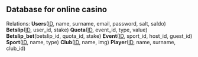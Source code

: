## Database for online casino

Relations:
**Users**(<ins>ID</ins>, name, surname, email, password, salt, saldo)
**Betslip**(<ins>ID</ins>, user_id, stake)
**Quota**(<ins>ID</ins>, event_id, type, value)
**Betslip_bet**(betslip_id, quota_id, stake)
**Event**(<ins>ID</ins>, sport_id, host_id, guest_id)
**Sport**(<ins>ID</ins>, name, type)
**Club**(<ins>ID</ins>, name, img)
**Player**(<ins>ID</ins>, name, surname, club_id)
